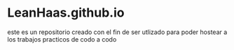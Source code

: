 # LeanHaas.github.io
este es un repositorio creado con el fin de ser utlizado para poder hostear a los trabajos practicos de codo a codo
